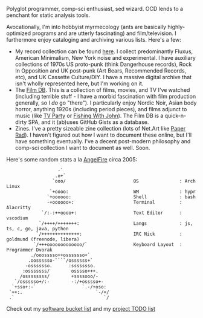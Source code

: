 Polyglot programmer, comp-sci enthusiast, sed wizard. OCD lends to a penchant for static analysis tools. 

Avocationally, I'm into hobbyist myrmecology (ants are basically highly-optimized programs and are utterly fascinating) and film/television.
I furthermore enjoy cataloging and archiving various lists. Here's a few:

- My record collection can be found [here](https://www.discogs.com/user/magister_zito). I collect predominantly Fluxus, American Minimalism, New York noise and experimental. I have auxiliary collections of 1970s US proto-punk (think Dangerhouse records), Rock In Opposition and UK post-punk (Art Bears, Recommended Records, etc), and UK Cassette Culture/DIY. I have a massive digital archive that isn't wholly represented here, but I'm working on it.
- The [Film DB](https://exbotanical.github.io/film-db/). This is a collection of films, movies, and TV I've watched (including terrible stuff - I have a morbid fascination with film production generally, so I *do* go "there"). I particularly enjoy Nordic Noir, Asian body horror, anything 1920s (including period pieces), and films adjunct to music (like [TV Party](https://en.wikipedia.org/wiki/TV_Party) or [Fishing With John](https://en.wikipedia.org/wiki/Fishing_with_John)). The Film DB is a quick-n-dirty SPA, and it (ab)uses GitHub Gists as a database.
- Zines. I've a pretty sizeable zine collection (lots of Net.Art like [Paper Rad](https://en.wikipedia.org/wiki/Paper_Rad)). I haven't figured out how I want to document these online, but I'll have something eventually. I've a decent post-modern philosophy and comp-sci collection I want to document as well. Soon.

Here's some random stats a la [AngelFire](https://en.wikipedia.org/wiki/Angelfire) circa 2005:
```
                   -`
                  .o+`
                 `ooo/                         OS               : Arch Linux
                `+oooo:                        WM               : hypr
               `+oooooo:                       Shell            : bash
               -+oooooo+:                      Terminal         : Alacritty
             `/:-:++oooo+:                     Text Editor      : vscodium
            `/++++/+++++++:                    Langs            : js, ts, c, go, java, python
           `/++++++++++++++:                   IRC Nick         : goldmund (freenode, libera)
          `/+++ooooooooooooo/`                 Keyboard Layout  : Programmer Dvorak
         ./ooosssso++osssssso+`
        .oossssso-````/ossssss+`
       -osssssso.      :ssssssso.
      :osssssss/        osssso+++.
     /ossssssss/        +ssssooo/-
   `/ossssso+/:-        -:/+osssso+-
  `+sso+:-`                 `.-/+oso:
 `++:.                           `-/+/
 .`                                 `/
```

Check out my [software bucket list](./docs/mr_bucket.md)
and my [project TODO list](./docs/todo.md)
